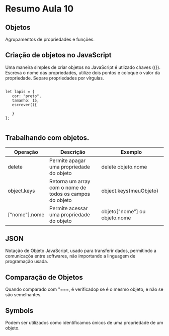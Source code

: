 # Resumo Aula 10 

## Objetos

Agrupamentos de propriedades e funções.

## Criação de objetos no JavaScript

Uma maneira simples de criar objetos no JavaScript é utlizado chaves ({}). Escreva o nome das propriedades, utilize dois pontos e coloque o valor da propriedade. Separe propriedades por vírgulas. 

````

let lapis = {
   cor: "preto",
   tamanho: 15,
   escrever(){

   }
};


````

## Trabalhando com objetos.

| Operação | Descrição | Exemplo | 
|--- |--- |--- |
| delete | Permite apagar uma propriedade do objeto | delete objeto.nome |
| object.keys | Retorna um array com o nome de todos os campos do objeto| object.keys(meuObjeto) |
|["nome"].nome | Permite acessar uma propriedade do objeto | objeto["nome"] ou objeto.nome |

## JSON

Notação de Objeto JavaScript, usado para transferir dados, permitindo a comunicaçõa entre softwares, não importando a linguagem de programação usada.

## Comparação de Objetos 

Quando comparado com "===, é verificadop se é o mesmo objeto, e não se são semelhantes. 

## Symbols 

Podem ser utilizados como identificamos únicos de uma propriedade de um objeto. 




